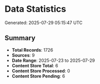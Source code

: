 # Data Statistics

Generated: 2025-07-29 05:15:47 UTC

## Summary

- **Total Records**: 1726
- **Sources**: 9
- **Date Range**: 2025-07-23 to 2025-07-29
- **Content Store Total**: 6
- **Content Store Processed**: 0
- **Content Store Pending**: 6
